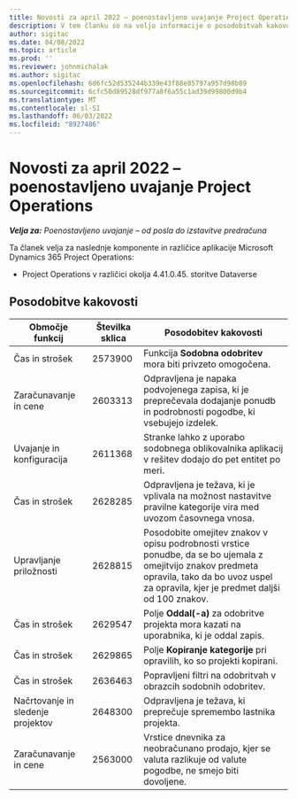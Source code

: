 ```yaml
---
title: Novosti za april 2022 – poenostavljeno uvajanje Project Operations
description: V tem članku so na voljo informacije o posodobitvah kakovosti, ki so na razpolago v aprilski (2022) izdaji poenostavljenega uvajanja storitve Microsoft Dynamics 365 Project Operations.
author: sigitac
ms.date: 04/08/2022
ms.topic: article
ms.prod: ''
ms.reviewer: johnmichalak
ms.author: sigitac
ms.openlocfilehash: 6d6fc52d535244b339e43f88e85797a957d98b89
ms.sourcegitcommit: 6cfc50d89528df977a8f6a55c1ad39d99800d9b4
ms.translationtype: MT
ms.contentlocale: sl-SI
ms.lasthandoff: 06/03/2022
ms.locfileid: "8927486"
---
```

# <a name="whats-new-april-2022---project-operations-lite-deployment"></a>Novosti za april 2022 – poenostavljeno uvajanje Project Operations

_**Velja za:** Poenostavljeno uvajanje – od posla do izstavitve predračuna_

Ta članek velja za naslednje komponente in različice aplikacije Microsoft Dynamics 365 Project Operations:

- Project Operations v različici okolja 4.41.0.45. storitve Dataverse

## <a name="quality-updates"></a>Posodobitve kakovosti

| Območje funkcij | Številka sklica | Posodobitev kakovosti |
| --- | --- | --- |
| Čas in strošek | 2573900 | Funkcija **Sodobna odobritev** mora biti privzeto omogočena. |
| Zaračunavanje in cene | 2603313 | Odpravljena je napaka podvojenega zapisa, ki je preprečevala dodajanje ponudb in podrobnosti pogodbe, ki vsebujejo izdelek. |
| Uvajanje in konfiguracija | 2611368 | Stranke lahko z uporabo sodobnega oblikovalnika aplikacij v rešitev dodajo do pet entitet po meri. |
| Čas in strošek | 2628285 | Odpravljena je težava, ki je vplivala na možnost nastavitve pravilne kategorije vira med uvozom časovnega vnosa. |
| Upravljanje priložnosti| 2628815 | Posodobite omejitev znakov v opisu podrobnosti vrstice ponudbe, da se bo ujemala z omejitvijo znakov predmeta opravila, tako da bo uvoz uspel za opravila, kjer je predmet daljši od 100 znakov. |
| Čas in strošek| 2629547 | Polje **Oddal(-a)** za odobritve projekta mora kazati na uporabnika, ki je oddal zapis. |
| Čas in strošek| 2629865 | Polje **Kopiranje kategorije** pri opravilih, ko so projekti kopirani. |
| Čas in strošek| 2636463 | Popravljeni filtri na odobritvah v obrazcih sodobnih odobritev. |
| Načrtovanje in sledenje projektov | 2648300 | Odpravljena je težava, ki preprečuje spremembo lastnika projekta. |
| Zaračunavanje in cene | 2563000 | Vrstice dnevnika za neobračunano prodajo, kjer se valuta razlikuje od valute pogodbe, ne smejo biti dovoljene. |
